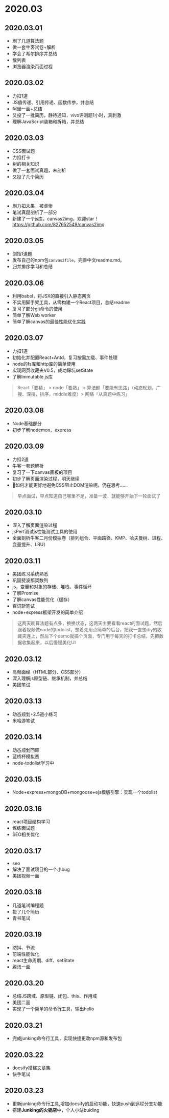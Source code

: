 # 2020.03

## 2020.03.01

- 刷了几道算法题
- 做一套牛客试卷+解析
- 学会了希尔排序并总结
- 散列表
- 浏览器渲染页面过程
  
## 2020.03.02

- 力扣1道
- JS值传递、引用传递、函数传参，并总结
- 阿里一面+总结
- 又投了一批简历，静待通知，vivo评测题1小时，真刺激
- 理解JavaScript装箱和拆箱，并总结

## 2020.03.03

- CSS面试题
- 力扣打卡
- 树的相关知识
- 做了一套面试真题，未剖析
- 又投了几个简历

## 2020.03.04

- 刷力扣未果，被虐惨
- 笔试真题剖析了一部分
- 新建了一个js库，canvas2img，欢迎star！https://github.com/827652549/canvas2img

## 2020.03.05

- 剑指1道题
- 发布自己的npm包`canvas2file`，完善中文readme.md。
- 归并排序学习和总结

## 2020.03.06

- 利用babel，将JSX的直接引入静态网页
- 不实用脚手架工具，从零构建一个React项目，总结readme
- 复习了部分git命令的使用
- 简单了解Web worker
- 简单了解canvas的最佳性能优化实践

## 2020.03.07

- 力扣1道
- 初始化并配置React+Antd，复习按需加载、事件处理
- node的fs库和http库的简单使用
- 实现网页收藏夹V0.5，成功踩坑setState
- 了解Immutable.js库

> React「要精」 > node「要熟」 > 算法题「要能有思路」（动态规划，广搜、深搜，排序，middle难度）> 网络「从真题中练习」

## 2020.03.08

- Node基础部分
- 初步了解nodemon、express

## 2020.03.09

- 力扣2道
- 牛客一套题解析
- 复习了一下canvas画板的项目
- 初步了解页面渲染过程，明天继续
- 🤔如何才能更好地避免CSS阻止DOM渲染呢，仍在思考……

> 早点面试，早点知道自己哪里不足，准备一波，就能够开始下一轮面试了

## 2020.03.10

- 深入了解页面渲染过程
- jsPerf测试js性能测试工具的使用
- 全面剖析牛客二月份模拟卷（排列组合、平面路径、KMP、哈夫曼树、进程、变量提升、LRU）

## 2020.03.11

- 美团练习系统熟悉
- 巩固斐波那契数列
- js，变量和对象的存储、堆栈、事件循环
- 了解Promise
- 了解canvas性能优化（缓存）
- 百词斩笔试
- node+express框架开发的简单介绍

> 这两天刷算法题有点多，换换状态，这两天主要看看react的面试题，然后跟着视频做node的todolist，想着先用点简单的后台，把我一直想diy的收藏夹连上，然后下个demo就搞个页面，专门用于每天的打卡总结，先把数据收集起来，以后慢慢美化UI

## 2020.03.12

- 高频面经（HTML部分、CSS部分）
- 深入理解js原型链、继承机制，并总结
- 美团笔试

## 2020.03.13

- 动态规划+2.5道小练习
- 米哈游笔试

## 2020.03.14

- 动态规划回顾
- 蓝桥杯模拟赛
- node-todolist学习中

## 2020.03.15

- Node+express+mongoDB+mongoose+ejs模版引擎：实现一个todolist

## 2020.03.16

- react项目结构学习
- 练练面试题
- SEO相关优化

## 2020.03.17

- seo
- 解决了面试项目的一个小bug
- 美团视频一面

## 2020.03.18

- 几道笔试编程题
- 投了几个简历
- 青书笔试

## 2020.03.19

- 防抖、节流
- 前端性能优化
- react生命周期、diff、setState
- 腾讯一面

## 2020.03.20

- 总结JS跨域、原型链、闭包、this、作用域
- 美团二面
- 实现了一个简单的命令行工具，输出hello

## 2020.03.21

- 完成junking命令行工具，实现快捷更改npm源和发布包

## 2020.03.22

- docsify搭建文章集
- 快手笔试

## 2020.03.23

- 更新junking命令行工具,增加docsify的启动功能，快速push到远程分支功能
- 搭建**Junking的火锅店**中，个人小站buiding
